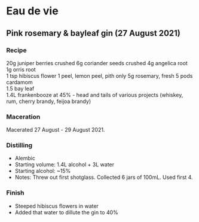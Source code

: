 # Eau de vie

## Pink rosemary & bayleaf gin (27 August 2021)

### Recipe

20g	juniper berries	crushed
6g coriander seeds	crushed
4g angelica root	
1g orris root	
1	tsp	hibiscus flower	
1	peel, lemon peel, pith only
5g rosemary, fresh
5	pods cardamom	
1.5 bay leaf	
1.4L frankenbooze at 45% - head and tails of various projects (whiskey, rum, cherry brandy, feijoa brandy)

### Maceration

Macerated 27 August - 29 August 2021.

### Distilling

  - Alembic
  - Starting volume: 1.4L alcohol + 3L water
  - Starting alcohol: ~15%
  - Notes:
    Threw out first shotglass.
    Collected 6 jars of 100mL. Used first 4.

### Finish

  - Steeped hibiscus flowers in water
  - Added that water to dillute the gin to 40%
    
